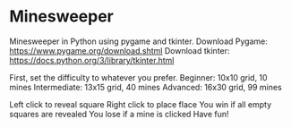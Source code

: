 # Minesweeper
Minesweeper in Python using pygame and tkinter.
Download Pygame: https://www.pygame.org/download.shtml
Download tkinter: https://docs.python.org/3/library/tkinter.html

First, set the difficulty to whatever you prefer.
Beginner: 10x10 grid, 10 mines
Intermediate: 13x15 grid, 40 mines
Advanced: 16x30 grid, 99 mines

Left click to reveal square
Right click to place flace
You win if all empty squares are revealed
You lose if a mine is clicked
Have fun!
